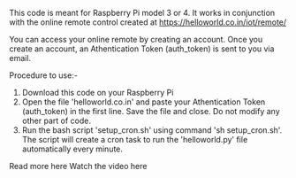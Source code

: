 This code is meant for Raspberry Pi model 3 or 4.
It works in conjunction with the online remote control created at https://helloworld.co.in/iot/remote/

You can access your online remote by creating an account. Once you create an account, an Athentication Token (auth_token) is sent to you via email.

Procedure to use:-
1. Download this code on your Raspberry Pi
2. Open the file 'helloworld.co.in' and paste your Athentication Token (auth_token) in the first line. Save the file and close. Do not modify any other part of code. 
3. Run the bash script 'setup_cron.sh' using command 'sh setup_cron.sh'. The script will create a cron task to run the 'helloworld.py' file automatically every minute.

Read more here
Watch the video here
